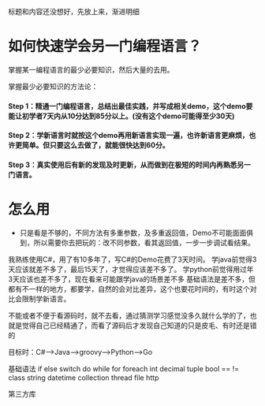标题和内容还没想好，先放上来，渐进明细

# 如何快速学会另一门编程语言？
掌握某一编程语言的最少必要知识，然后大量的去用。

掌握最少必要知识的方法论：
#### Step 1：精通一门编程语言，总结出最佳实践，并写成相关demo，这个demo要能让初学者7天内从10分达到85分以上。(没有这个demo可能得至少30天)
#### Step 2：学新语言时就按这个demo再用新语言实现一遍，也许新语言更麻烦，也许更简单。但只要这么去做了，就能很快达到60分。
#### Step 3：真实使用后有新的发现及时更新，从而做到在极短的时间内再熟悉另一门语言。

# 怎么用
- 只是看是不够的，不同方法有多重参数，及多重返回值，Demo不可能面面俱到，所以需要你去把玩的：改不同参数，看其返回值，一步一步调试看结果。

我熟练使用C#，用了有10多年了，写C#的Demo花费了3天时间。
学java前觉得3天应该就差不多了，最后15天了，才觉得应该差不多了。
学python前觉得用过年3天应该也差不多了，现在看来可能跟学java的场景差不多
基础语法是差不多，但都有不一样的地方，都要学，自然的会对比差异，这个也要花时间的，有时这个对比会限制学新语言。

不能或者不便于看源码时，就不去看，通过猜测学习感觉没多久就什么学的了，也就是觉得自己已经精通了，而看了源码后才发现自己知道的只是皮毛、有时还是错的

目标时：C#-->Java-->groovy-->Python-->Go

基础语法
if else switch do while for foreach int decimal tuple bool  ==    != 
class
string
datetime
collection
thread
file
http

第三方库
